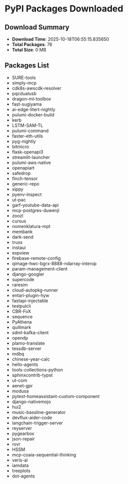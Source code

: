 # PyPI Packages Downloaded

## Download Summary
- **Download Time**: 2025-10-18T06:55:15.835650
- **Total Packages**: 76
- **Total Size**: 0 MB

## Packages List
- SURE-tools
- simply-mcp
- cdk8s-awscdk-resolver
- pqcdualusb
- dragon-ml-toolbox
- fast-sugiyama
- ai-edge-litert-nightly
- pulumi-docker-build
- kerb
- LSTM-SAM-TL
- pulumi-command
- faster-eth-utils
- pyg-nightly
- bitmicro
- flask-openapi3
- streamlit-launcher
- pulumi-aws-native
- openapiart
- safedrop
- finch-tensor
- generic-repo
- sippy
- pyenv-inspect
- ut-pac
- garf-youtube-data-api
- mcp-postgres-duwenji
- zoozl
- cursus
- nomenklatura-mpt
- membank
- dark-send
- truss
- instaui
- expview
- firebase-remote-config
- qimage-hwc-bgrx-8888-ndarray-interop
- param-management-client
- django-googler
- supercode
- raresim
- cloud-autopkg-runner
- entari-plugin-hyw
- fastapi-injectable
- testpulcli
- CBR-FoX
- sequence
- PyAthena
- quillmark
- sdml-kafka-client
- opendp
- plamo-translate
- tessdb-server
- mdbq
- chinese-year-calc
- hello-agents
- tools-collections-python
- sphinxcontrib-typst
- ut-com
- aenet-gpr
- modusa
- pytest-homeassistant-custom-component
- django-nativemojo
- hui2
- music-bassline-generator
- devflux-aider-code
- langchain-trigger-server
- reyserver
- pygearbox
- json-repair
- rovr
- HSSM
- mcp-coaia-sequential-thinking
- veris-ai
- iamdata
- treeplots
- dot-agents

